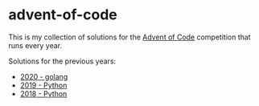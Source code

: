 # advent-of-code

This is my collection of solutions for the [Advent of Code](http://adventofcode.com) competition that runs every year.


Solutions for the previous years:

- [2020 - golang](https://github.com/elahmo/advent-of-code/tree/master/2020)
- [2019 - Python](http://nbviewer.jupyter.org/github/elahmo/advent-of-code/blob/master/2019/Advent-of-Code-2019.ipynb)
- [2018 - Python](http://nbviewer.jupyter.org/github/elahmo/advent-of-code/blob/master/2018/Advent-of-Code-2018.ipynb)
